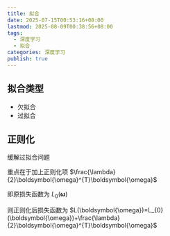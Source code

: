 ```yaml
---
title: 拟合
date: 2025-07-15T00:53:16+08:00
lastmod: 2025-08-09T00:38:56+08:00
tags:
  - 深度学习
  - 拟合
categories: 深度学习
publish: true
---
```


## 拟合类型

- 欠拟合
- 过拟合

## 正则化

缓解过拟合问题

重点在于加上正则化项 $\frac{\lambda}{2}\boldsymbol{\omega}^{T}\boldsymbol{\omega}$

即原损失函数为 $L_{0}(\boldsymbol{\omega})$

则正则化后损失函数为 $L(\boldsymbol{\omega})=L_{0}(\boldsymbol{\omega})+\frac{\lambda}{2}\boldsymbol{\omega}^{T}\boldsymbol{\omega}$

